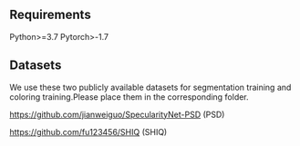Requirements
---
 Python>=3.7
 Pytorch>-1.7
 
 Datasets
 ---
 We use these two publicly available datasets for segmentation training and coloring training.Please place them in the corresponding folder.
 
 https://github.com/jianweiguo/SpecularityNet-PSD (PSD)
 
 https://github.com/fu123456/SHIQ (SHIQ)
